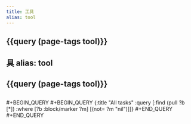 ```yaml
---
title: 工具
alias: tool
---
```

## {{query (page-tags tool)}}
具
alias: tool
---
## {{query (page-tags tool)}}
##
#+BEGIN_QUERY
#+BEGIN_QUERY
{:title "All tasks"
 :query [:find (pull ?b [*])
         :where
         [?b :block/marker ?m]
         [(not= ?m "nil")]]}
#+END_QUERY
#+END_QUERY
